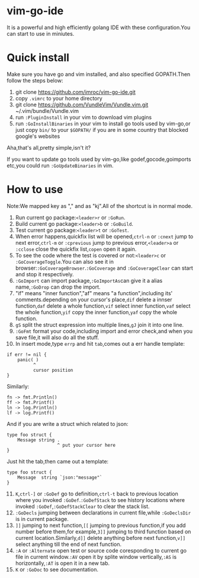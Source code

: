 # vim-go-ide
It is a powerful and high efficiently golang IDE with these configuration.You can start to use in miniutes.

# Quick install
Make sure you have go and vim installed, and also specified GOPATH.Then follow the steps below:

1.  git clone https://github.com/imroc/vim-go-ide.git
2.  copy `.vimrc` to your home directory
3.  git clone https://github.com/VundleVim/Vundle.vim.git ~/.vim/bundle/Vundle.vim
4.  run `:PluginInstall` in your vim to download vim plugins
5.  run `:GoInstallBinaries` in your vim to install go tools used by vim-go,or just copy `bin/` to your `$GOPATH/` if you are in some country that blocked google's websites

Aha,that's all,pretty simple,isn't it?

If you want to update go tools used by vim-go,like godef,gocode,goimports etc,you could run `:GoUpdateBinaries` in vim.

# How to use
Note:We mapped key <leader> as "," and <esc> as "kj".All of the shortcut is in normal mode.

1.  Run current go package:`<leader>r` or `:GoRun`.
2.  Build current go package:`<leader>b` or `:GoBuild`.
3.  Test current go package:`<leader>t` or `:GoTest`.
4.  When error happens,quickfix list will be opened,`ctrl-n` or `:cnext` jump to next error,`ctrl-m` or `:cprevious` jump to previous error,`<leader>a` or `:cclose` close the quickfix list,`copen` open it again.
5.  To see the code where the test is covered or not:`<leader>c` or `:GoCoverageToggle`.You can also see it in browser:`:GoCoverageBrowser`.`:GoCoverage` and `:GoCoverageClear` can start and stop it respectively.
6.  `:GoImport` can import package,`:GoImportAs`can give it a alias name,`:GoDrop` can drop the import.
7.  "if" means "inner function","af" means "a function",including its' comments.depending on your cursor's place,`dif` delete a innser function,`daf` delete a whole function,`vif` select inner function,`vaf` select the whole function,`yif` copy the inner function,`yaf` copy the whole function.
8.  `gS` split the struct expression into multiple lines,`gJ` join it into one line.
9.  `:GoFmt` format your code,including import and error check,and when you save file,it will also do all the stuff.
10.  In insert mode,type `errp` and hit `tab`,comes out a err handle template:

```
if err != nil {
    panic( )
          ^
          cursor position
}
```

Similarly:

```
fn -> fmt.Println()
ff -> fmt.Printf()
ln -> log.Println()
lf -> log.Printf()
```

And if you are write a struct which related to json:

```
type foo struct {
    Message string .
                   ^ put your cursor here 
}
```

Just hit the tab,then came out a template:

```
type foo struct {
	Message  string `json:"message"`
}
```

11. `K`,`ctrl-]` or `:GoDef` go to definition,`ctrl-t` back to previous location where you invoked `:GoDef`.`:GoDefStack` to see history locations where invoked `:GoDef`,`:GoDefStackClear` to clear the stack list.
12. `:GoDecls` jumping between declarations in current file,while `:GoDeclsDir` is in current package.
13. `]]` jumping to next function,`[[` jumping to previous function,if you add number before them,for example,`3]]` jumping to third function based on current location.Similarly,`d]]` delete anything before next function,`v]]` select anything till the end of next function.
14. `:A` or `:Alternate` open test or source code coresponding to current go file in current window.`:AV` open it by splite window vertically,`:AS` is horizontally,`:AT` is open it in a new tab. 
15. `K` or `:GoDoc` to see documentation.
